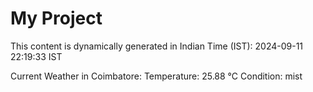 # My Project

This content is dynamically generated in Indian Time (IST): 2024-09-11 22:19:33 IST


Current Weather in Coimbatore:
Temperature: 25.88 °C
Condition: mist
